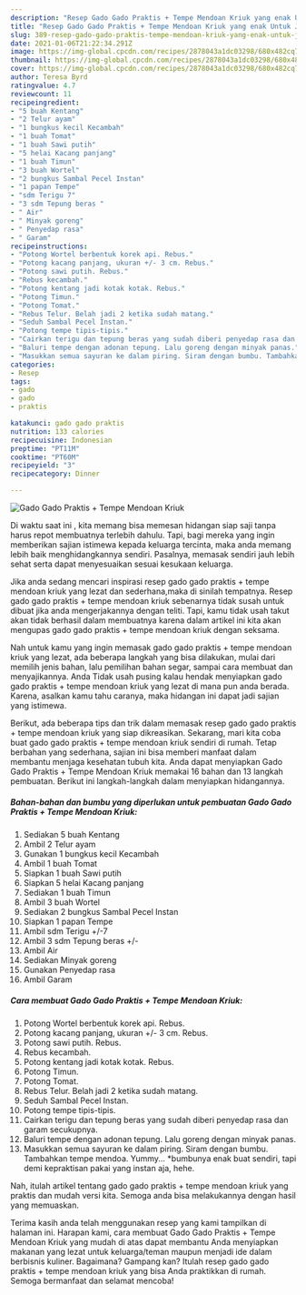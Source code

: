 ```yaml
---
description: "Resep Gado Gado Praktis + Tempe Mendoan Kriuk yang enak Untuk Jualan"
title: "Resep Gado Gado Praktis + Tempe Mendoan Kriuk yang enak Untuk Jualan"
slug: 389-resep-gado-gado-praktis-tempe-mendoan-kriuk-yang-enak-untuk-jualan
date: 2021-01-06T21:22:34.291Z
image: https://img-global.cpcdn.com/recipes/2878043a1dc03298/680x482cq70/gado-gado-praktis-tempe-mendoan-kriuk-foto-resep-utama.jpg
thumbnail: https://img-global.cpcdn.com/recipes/2878043a1dc03298/680x482cq70/gado-gado-praktis-tempe-mendoan-kriuk-foto-resep-utama.jpg
cover: https://img-global.cpcdn.com/recipes/2878043a1dc03298/680x482cq70/gado-gado-praktis-tempe-mendoan-kriuk-foto-resep-utama.jpg
author: Teresa Byrd
ratingvalue: 4.7
reviewcount: 11
recipeingredient:
- "5 buah Kentang"
- "2 Telur ayam"
- "1 bungkus kecil Kecambah"
- "1 buah Tomat"
- "1 buah Sawi putih"
- "5 helai Kacang panjang"
- "1 buah Timun"
- "3 buah Wortel"
- "2 bungkus Sambal Pecel Instan"
- "1 papan Tempe"
- "sdm Terigu 7"
- "3 sdm Tepung beras "
- " Air"
- " Minyak goreng"
- " Penyedap rasa"
- " Garam"
recipeinstructions:
- "Potong Wortel berbentuk korek api. Rebus."
- "Potong kacang panjang, ukuran +/- 3 cm. Rebus."
- "Potong sawi putih. Rebus."
- "Rebus kecambah."
- "Potong kentang jadi kotak kotak. Rebus."
- "Potong Timun."
- "Potong Tomat."
- "Rebus Telur. Belah jadi 2 ketika sudah matang."
- "Seduh Sambal Pecel Instan."
- "Potong tempe tipis-tipis."
- "Cairkan terigu dan tepung beras yang sudah diberi penyedap rasa dan garam secukupnya."
- "Baluri tempe dengan adonan tepung. Lalu goreng dengan minyak panas."
- "Masukkan semua sayuran ke dalam piring. Siram dengan bumbu. Tambahkan tempe mendoa. Yummy... *bumbunya enak buat sendiri, tapi demi kepraktisan pakai yang instan aja, hehe."
categories:
- Resep
tags:
- gado
- gado
- praktis

katakunci: gado gado praktis 
nutrition: 133 calories
recipecuisine: Indonesian
preptime: "PT11M"
cooktime: "PT60M"
recipeyield: "3"
recipecategory: Dinner

---
```



![Gado Gado Praktis + Tempe Mendoan Kriuk](https://img-global.cpcdn.com/recipes/2878043a1dc03298/680x482cq70/gado-gado-praktis-tempe-mendoan-kriuk-foto-resep-utama.jpg)

Di waktu  saat ini , kita memang bisa memesan hidangan siap saji tanpa harus repot membuatnya terlebih dahulu. Tapi, bagi mereka yang ingin memberikan sajian istimewa kepada keluarga tercinta, maka anda memang lebih baik menghidangkannya sendiri. Pasalnya, memasak sendiri jauh lebih sehat serta dapat menyesuaikan sesuai kesukaan keluarga.

Jika anda sedang mencari inspirasi resep gado gado praktis + tempe mendoan kriuk yang lezat dan sederhana,maka di sinilah tempatnya. Resep gado gado praktis + tempe mendoan kriuk  sebenarnya tidak susah untuk dibuat jika anda mengerjakannya dengan teliti. Tapi, kamu tidak usah takut akan tidak berhasil dalam membuatnya 
karena dalam artikel ini kita akan mengupas gado gado praktis + tempe mendoan kriuk dengan seksama.  



Nah untuk kamu yang ingin memasak gado gado praktis + tempe mendoan kriuk yang lezat, ada beberapa langkah yang bisa dilakukan, mulai dari memilih jenis bahan, lalu pemilihan bahan segar, sampai cara membuat dan menyajikannya. Anda Tidak usah pusing kalau hendak menyiapkan gado gado praktis + tempe mendoan kriuk yang lezat di mana pun anda berada. Karena, asalkan kamu  tahu caranya, maka hidangan ini dapat jadi sajian yang istimewa.

Berikut, ada beberapa tips dan trik dalam memasak resep gado gado praktis + tempe mendoan kriuk yang siap dikreasikan. Sekarang, mari kita coba buat gado gado praktis + tempe mendoan kriuk sendiri di rumah. Tetap berbahan yang sederhana, sajian ini bisa memberi manfaat dalam membantu menjaga kesehatan tubuh kita. Anda dapat menyiapkan Gado Gado Praktis + Tempe Mendoan Kriuk memakai 16 bahan dan 13 langkah pembuatan. Berikut ini langkah-langkah dalam menyiapkan hidangannya.

<!--inarticleads1-->

##### Bahan-bahan dan bumbu yang diperlukan untuk pembuatan Gado Gado Praktis + Tempe Mendoan Kriuk:

1. Sediakan 5 buah Kentang
1. Ambil 2 Telur ayam
1. Gunakan 1 bungkus kecil Kecambah
1. Ambil 1 buah Tomat
1. Siapkan 1 buah Sawi putih
1. Siapkan 5 helai Kacang panjang
1. Sediakan 1 buah Timun
1. Ambil 3 buah Wortel
1. Sediakan 2 bungkus Sambal Pecel Instan
1. Siapkan 1 papan Tempe
1. Ambil sdm Terigu +/-7
1. Ambil 3 sdm Tepung beras +/-
1. Ambil  Air
1. Sediakan  Minyak goreng
1. Gunakan  Penyedap rasa
1. Ambil  Garam




<!--inarticleads2-->

##### Cara membuat Gado Gado Praktis + Tempe Mendoan Kriuk:

1. Potong Wortel berbentuk korek api. Rebus.
1. Potong kacang panjang, ukuran +/- 3 cm. Rebus.
1. Potong sawi putih. Rebus.
1. Rebus kecambah.
1. Potong kentang jadi kotak kotak. Rebus.
1. Potong Timun.
1. Potong Tomat.
1. Rebus Telur. Belah jadi 2 ketika sudah matang.
1. Seduh Sambal Pecel Instan.
1. Potong tempe tipis-tipis.
1. Cairkan terigu dan tepung beras yang sudah diberi penyedap rasa dan garam secukupnya.
1. Baluri tempe dengan adonan tepung. Lalu goreng dengan minyak panas.
1. Masukkan semua sayuran ke dalam piring. Siram dengan bumbu. Tambahkan tempe mendoa. Yummy... *bumbunya enak buat sendiri, tapi demi kepraktisan pakai yang instan aja, hehe.




Nah, itulah artikel tentang  gado gado praktis + tempe mendoan kriuk  yang praktis dan mudah versi kita. Semoga anda bisa melakukannya dengan hasil yang memuaskan. 

Terima kasih anda telah menggunakan resep yang kami tampilkan di halaman ini. Harapan kami, cara membuat  Gado Gado Praktis + Tempe Mendoan Kriuk yang mudah di atas dapat membantu Anda menyiapkan makanan yang lezat untuk keluarga/teman maupun menjadi ide dalam berbisnis kuliner. Bagaimana? Gampang kan? Itulah resep gado gado praktis + tempe mendoan kriuk yang bisa Anda praktikkan di rumah. Semoga bermanfaat dan selamat mencoba!

